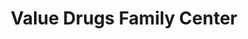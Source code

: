 ---
title: "Value Drugs Family Center"
url: /bronxville/value-drugs-family-center/
shop: chemist
---